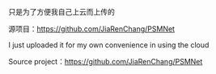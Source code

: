 只是为了方便我自己上云而上传的

源项目：https://github.com/JiaRenChang/PSMNet

I just uploaded it for my own convenience in using the cloud

Source project：https://github.com/JiaRenChang/PSMNet

